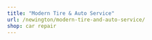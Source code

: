 ```yaml
---
title: "Modern Tire & Auto Service"
url: /newington/modern-tire-and-auto-service/
shop: car repair
---
```

